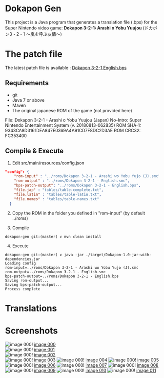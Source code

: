# Dokapon Gen

This project is a Java program that generates a translation file (.bps) for the Super Nintendo video game:
**Dokapon 3-2-1: Arashi o Yobu Yuujou** (ドカポン3・2・1 〜嵐を呼ぶ友情〜)

# The patch file

The latest patch file is available : [Dokapon 3-2-1 English.bps](https://github.com/Krokodyl/dokapon-english/blob/master/roms/Dokapon%203-2-1%20-%20English.bps)


## Requirements

* git
* Java 7 or above
* Maven
* The original japanese ROM of the game (not provided here)

File: Dokapon 3-2-1 - Arashi o Yobu Yuujou (Japan)
No-Intro: Super Nintendo Entertainment System (v. 20180813-062835)
ROM SHA-1: 9343CA8D3161DEA847E0369A4A91CD7F8DC2D3AE
ROM CRC32: FC353400

## Compile & Execute

1. Edit src/main/resources/config.json
```json
"config": {
    "rom-input" : "../roms/Dokapon 3-2-1 - Arashi wo Yobu Yujo (J).smc",
    "rom-output" : "../roms/Dokapon 3-2-1 - English.smc",
    "bps-patch-output": "../roms/Dokapon 3-2-1 - English.bps",
    "file.jap" : "tables/table-complete.txt",
    "file.latin" : "tables/table-latin.txt",
    "file.names" : "tables/table-names.txt"
  }
```

2. Copy the ROM in the folder you defined in "rom-input" (by default ../roms)

3. Compile
```console
dokapon-gen git:(master) ✗ mvn clean install
```

4. Execute
```console
dokapon-gen git:(master) ✗ java -jar ./target/Dokapon-1.0-jar-with-dependencies.jar
Loading config
rom-input=../roms/Dokapon 3-2-1 - Arashi wo Yobu Yujo (J).smc
rom-output=../roms/Dokapon 3-2-1 - English.smc
bps-patch-output=../roms/Dokapon 3-2-1 - English.bps
Saving rom-output...
Saving bps-patch-output...
Process complete
```

# Translations

# Screenshots
![image 000](/screenshots/english/000.png)!  [image 000](/screenshots/japanese/000.png)\
![image 000](/screenshots/japanese/001.png)!  [image 001](/screenshots/english/001.png)\
![image 000](/screenshots/japanese/002.png)!  [image 002](/screenshots/english/002.png)\
![image 000](/screenshots/japanese/003.png)!  [image 003](/screenshots/english/003.png)
![image 000](/screenshots/japanese/004.png)!  [image 004](/screenshots/english/004.png)
![image 000](/screenshots/japanese/005.png)!  [image 005](/screenshots/english/005.png)
![image 000](/screenshots/japanese/006.png)!  [image 006](/screenshots/english/006.png)
![image 000](/screenshots/japanese/007.png)!  [image 007](/screenshots/english/007.png)
![image 000](/screenshots/japanese/008.png)!  [image 008](/screenshots/english/008.png)
![image 000](/screenshots/japanese/009.png)!  [image 009](/screenshots/english/009.png)
![image 000](/screenshots/japanese/010.png)!  [image 010](/screenshots/english/010.png)
![image 000](/screenshots/japanese/011.png)!  [image 011](/screenshots/english/011.png)

